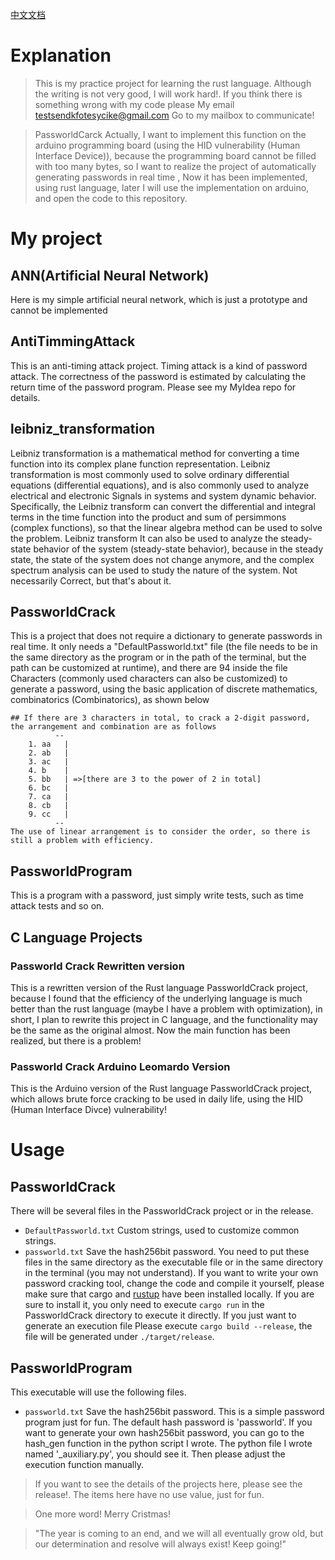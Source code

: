 [中文文档](./README_CN.md)
# Explanation
  > This is my practice project for learning the rust language. Although the writing is not very good, I will work hard!.
  > If you think there is something wrong with my code please
  	 My email
		testsendkfotesycike@gmail.com
	Go to my mailbox to communicate!

  > PassworldCarck Actually, I want to implement this function on the arduino programming board (using the HID vulnerability (Human Interface Device)), because the programming board cannot be filled with too many bytes, so I want to realize the project of automatically generating passwords in real time , Now it has been implemented, using rust language, later I will use the implementation on arduino, and open the code to this repository.

# My project
  ## ANN(Artificial Neural Network)
  Here is my simple artificial neural network, which is just a prototype and cannot be implemented
  ## AntiTimmingAttack
  This is an anti-timing attack project. Timing attack is a kind of password attack. The correctness of the password is estimated by calculating the return time of the password program. Please see my MyIdea repo for details.
  ## leibniz_transformation
  Leibniz transformation is a mathematical method for converting a time function into its complex plane function representation. Leibniz transformation is most commonly used to solve ordinary differential equations (differential equations), and is also commonly used to analyze electrical and electronic Signals in systems and system dynamic behavior.
	Specifically, the Leibniz transform can convert the differential and integral terms in the time function into the product and sum of persimmons (complex functions), so that the linear algebra method can be used to solve the problem. Leibniz transform It can also be used to analyze the steady-state behavior of the system (steady-state behavior), because in the steady state, the state of the system does not change anymore, and the complex spectrum analysis can be used to study the nature of the system. Not necessarily Correct, but that's about it.
  
  ## PassworldCrack 
  This is a project that does not require a dictionary to generate passwords in real time. It only needs a "DefaultPassworld.txt" file (the file needs to be in the same directory as the program or in the path of the terminal, but the path can be customized at runtime), and there are 94 inside the file Characters (commonly used characters can also be customized) to generate a password, using the basic application of discrete mathematics, combinatorics (Combinatorics), as shown below

	## If there are 3 characters in total, to crack a 2-digit password, the arrangement and combination are as follows
		      --
		1. aa   |
		2. ab   |
		3. ac   |
		4. b    |
		5. bb   | =>[there are 3 to the power of 2 in total]
		6. bc   |
		7. ca   |
		8. cb   |
		9. cc   |
		      --
	The use of linear arrangement is to consider the order, so there is still a problem with efficiency.
  ## PassworldProgram
  This is a program with a password, just simply write tests, such as time attack tests and so on.
  
  ## C Language Projects
  ### Passworld Crack Rewritten version
  This is a rewritten version of the Rust language PassworldCrack project, because I found that the efficiency of the underlying language is much better than the rust language (maybe I have a problem with optimization), in short, I plan to rewrite this project in C language, and the functionality may be the same as the original almost.
	 Now the main function has been realized, but there is a problem!

  ### Passworld Crack Arduino Leomardo Version
  This is the Arduino version of the Rust language PassworldCrack project, which allows brute force cracking to be used in daily life, using the HID (Human Interface Divce) vulnerability!
# Usage
 ## PassworldCrack
 There will be several files in the PassworldCrack project or in the release.
 - ```DefaultPassworld.txt```  Custom strings, used to customize common strings.
 - ```passworld.txt```   Save the hash256bit password.
 You need to put these files in the same directory as the executable file or in the same directory in the terminal (you may not understand).
 If you want to write your own password cracking tool, change the code and compile it yourself, please make sure that cargo and [rustup](https://rustup.rs/) have been installed locally. If you are sure to install it, you only need to execute ```cargo run``` in the PassworldCrack directory to execute it directly. If you just want to generate an execution file Please execute ```cargo build --release```, the file will be generated under ```./target/release```.
 ## PassworldProgram
 This executable will use the following files.
 - ```passworld.txt``` Save the hash256bit password.
 This is a simple password program just for fun. The default hash password is 'passworld'. If you want to generate your own hash256bit password, you can go to the hash_gen function in the python script I wrote. The python file I wrote named '_auxiliary.py', you should see it. Then please adjust the execution function manually.

> If you want to see the details of the projects here, please see the release!.
> The items here have no use value, just for fun.




> One more word! Merry Cristmas!




> "The year is coming to an end, and we will all eventually grow old, but our determination and resolve will always exist! Keep going!"
